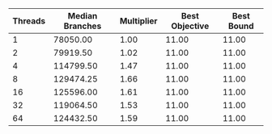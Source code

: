 |Threads | Median Branches | Multiplier | Best Objective | Best Bound |
| - | - | - | - | - |
|1|78050.00|1.00|11.00|11.00|
|2|79919.50|1.02|11.00|11.00|
|4|114799.50|1.47|11.00|11.00|
|8|129474.25|1.66|11.00|11.00|
|16|125596.00|1.61|11.00|11.00|
|32|119064.50|1.53|11.00|11.00|
|64|124432.50|1.59|11.00|11.00|
